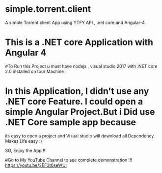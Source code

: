 # simple.torrent.client
A simple Torrent client App using  YTFY API , .net core and Angular-4.
# This is a .NET core Application with Angular 4
#To Run this Project u must have nodejs , visual studio 2017 with .NET core 2.0 installed on tour Machine



# In this Application, I didn't use any .NET core Feature. I could open a simple Angular Project.But i Did use .NET Core sample app because 
its easy to open a project and Visual studio will download all Dependency. Makes Life easy :)


SO, Enjoy the App !!!

#Go to My YouTube Channel to see complete demonstration !!! 
https://youtu.be/2EF3t0seWUI
